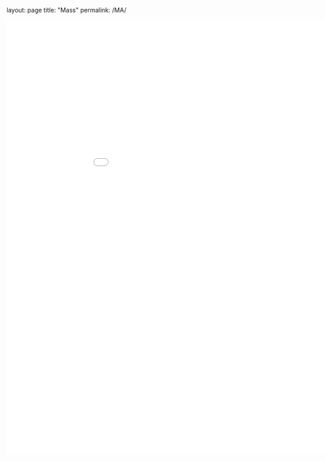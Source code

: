 layout: page
title: "Mass"
permalink: /MA/

<iframe id="igraph" style="border:none;" seamless="seamless" src="figs/Tracking Data Massachusetts.html" height="1000" width="1000"></iframe>
